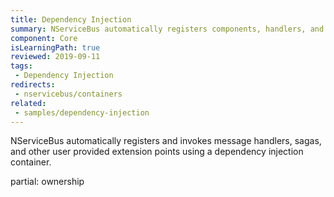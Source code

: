 ```yaml
---
title: Dependency Injection
summary: NServiceBus automatically registers components, handlers, and sagas.
component: Core
isLearningPath: true
reviewed: 2019-09-11
tags:
 - Dependency Injection
redirects:
 - nservicebus/containers
related:
 - samples/dependency-injection
---
```

NServiceBus automatically registers and invokes message handlers, sagas, and other user provided extension points using a dependency injection container.

partial: ownership
